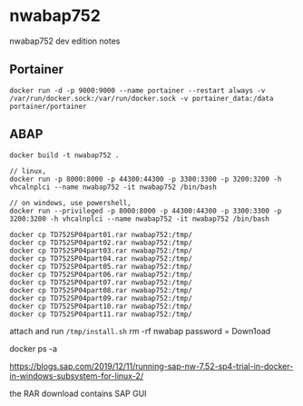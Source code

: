 # nwabap752
nwabap752 dev edition notes

## Portainer
```
docker run -d -p 9000:9000 --name portainer --restart always -v /var/run/docker.sock:/var/run/docker.sock -v portainer_data:/data portainer/portainer
```

## ABAP
```
docker build -t nwabap752 .

// linux,
docker run -p 8000:8000 -p 44300:44300 -p 3300:3300 -p 3200:3200 -h vhcalnplci --name nwabap752 -it nwabap752 /bin/bash

// on windows, use powershell,
docker run --privileged -p 8000:8000 -p 44300:44300 -p 3300:3300 -p 3200:3200 -h vhcalnplci --name nwabap752 -it nwabap752 /bin/bash

docker cp TD752SP04part01.rar nwabap752:/tmp/
docker cp TD752SP04part02.rar nwabap752:/tmp/
docker cp TD752SP04part03.rar nwabap752:/tmp/
docker cp TD752SP04part04.rar nwabap752:/tmp/
docker cp TD752SP04part05.rar nwabap752:/tmp/
docker cp TD752SP04part06.rar nwabap752:/tmp/
docker cp TD752SP04part07.rar nwabap752:/tmp/
docker cp TD752SP04part08.rar nwabap752:/tmp/
docker cp TD752SP04part09.rar nwabap752:/tmp/
docker cp TD752SP04part10.rar nwabap752:/tmp/
docker cp TD752SP04part11.rar nwabap752:/tmp/
```

attach and run `/tmp/install.sh`
rm -rf nwabap
password = Down1oad

docker ps -a

https://blogs.sap.com/2019/12/11/running-sap-nw-7.52-sp4-trial-in-docker-in-windows-subsystem-for-linux-2/

the RAR download contains SAP GUI
